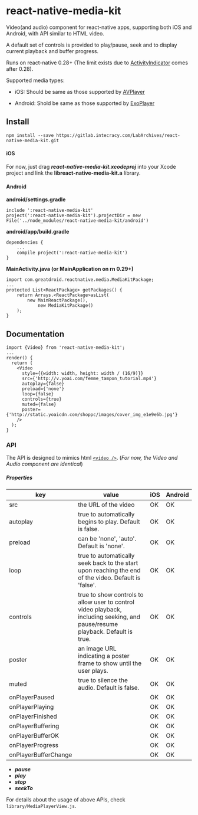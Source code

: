 # react-native-media-kit

Video(and audio) component for react-native apps, supporting both iOS and Android, with API similar to HTML video.

A default set of controls is provided to play/pause, seek and to display current playback and buffer progress.

Runs on react-native 0.28+ (The limit exists due to [ActivityIndicator](https://facebook.github.io/react-native/docs/activityindicator.html) comes after 0.28).

Supported media types:

* iOS: Should be same as those supported by [AVPlayer](https://developer.apple.com/library/ios/documentation/AVFoundation/Reference/AVPlayer_Class/)


* Android: Shold be same as those supported by [ExoPlayer](https://github.com/google/ExoPlayer)

## Install

`npm install --save https://gitlab.intecracy.com/LabArchives/react-native-media-kit.git`

#### iOS

For now, just drag ***react-native-media-kit.xcodeproj*** into your Xcode project and link the **libreact-native-media-kit.a** library.

#### Android

**android/settings.gradle**

```
include ':react-native-media-kit'
project(':react-native-media-kit').projectDir = new File('../node_modules/react-native-media-kit/android')
```

**android/app/build.gradle**

```
dependencies {
    ...
    compile project(':react-native-media-kit')
}
```

**MainActivity.java (or MainApplication on rn 0.29+)**

```
import com.greatdroid.reactnative.media.MediaKitPackage;
...
protected List<ReactPackage> getPackages() {
    return Arrays.<ReactPackage>asList(
        new MainReactPackage(),
            new MediaKitPackage()
    );
}
```



## Documentation

```
import {Video} from 'react-native-media-kit';
...
render() {
  return (
  	<Video
      style={{width: width, height: width / (16/9)}}
      src={'http://v.yoai.com/femme_tampon_tutorial.mp4'}
      autoplay={false}
      preload={'none'}
      loop={false}
      controls={true}
      muted={false}
      poster={'http://static.yoaicdn.com/shoppc/images/cover_img_e1e9e6b.jpg'}
    />
  );
}

```

### API

The API is designed to mimics html [`<video />`](https://developer.mozilla.org/en-US/docs/Web/HTML/Element/video). (*For now, the Video and Audio component are identical*)

##### Properties

| key                  | value                                    | iOS  | Android |
| -------------------- | ---------------------------------------- | ---- | ------- |
| src                  | the URL of the video                     | OK   | OK      |
| autoplay             | true to automatically begins to play. Default is false. | OK   | OK      |
| preload              | can be 'none', 'auto'. Default is 'none'. | OK   | OK      |
| loop                 | true to automatically seek back to the start upon reaching the end of the video. Default is 'false'. | OK   | OK      |
| controls             | true to show controls to allow user to control video playback, including seeking, and pause/resume playback. Default is true. | OK   | OK      |
| poster               | an image URL indicating a poster frame to show until the user plays. | OK   | OK      |
| muted                | true to silence the audio. Default is false. | OK   | OK      |
| onPlayerPaused       |                                          | OK   | OK      |
| onPlayerPlaying      |                                          | OK   | OK      |
| onPlayerFinished     |                                          | OK   | OK      |
| onPlayerBuffering    |                                          | OK   | OK      |
| onPlayerBufferOK     |                                          | OK   | OK      |
| onPlayerProgress     |                                          | OK   | OK      |
| onPlayerBufferChange |                                          | OK   | OK      |

- ***pause***
- ***play***
- ***stop***
- ***seekTo***


For details about the usage of above APIs, check `library/MediaPlayerView.js`.
